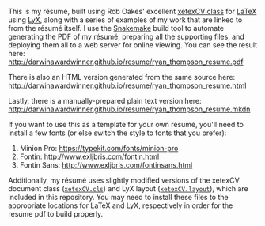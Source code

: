 This is my résumé, built using Rob Oakes' excellent
[xetexCV class](http://www.oak-tree.us/blog/index.php/2009/11/25/latex-cv-part1)
for [LaTeX](https://www.latex-project.org/) using 
[LyX](http://www.lyx.org/), along with a series of examples of
my work that are linked to from the résumé itself. I use
the [Snakemake](https://snakemake.readthedocs.io/en/stable/) build
tool to automate generating the PDF of my résumé, preparing all the
supporting files, and deploying them all to a web server for online
viewing. You can see the result here:
http://darwinawardwinner.github.io/resume/ryan_thompson_resume.pdf

There is also an HTML version generated from the same source here:
http://darwinawardwinner.github.io/resume/ryan_thompson_resume.html

Lastly, there is a manually-prepared plain text version here:
http://darwinawardwinner.github.io/resume/ryan_thompson_resume.mkdn

If you want to use this as a template for your own résumé, you'll need
to install a few fonts (or else switch the style to fonts that you
prefer):

1. Minion Pro: https://typekit.com/fonts/minion-pro
2. Fontin: http://www.exljbris.com/fontin.html
3. Fontin Sans: http://www.exljbris.com/fontinsans.html

Additionally, my résumé uses slightly modified versions of the xetexCV
document class ([`xetexCV.cls`](./xetexCV.cls)) and LyX layout
([`xetexCV.layout`](./xetexCV.layout)), which are included in this
repository. You may need to install these files to the appropriate
locations for LaTeX and LyX, respectively in order for the resume pdf
to build properly.
